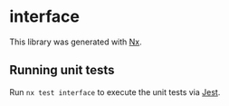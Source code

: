 # interface

This library was generated with [Nx](https://nx.dev).

## Running unit tests

Run `nx test interface` to execute the unit tests via [Jest](https://jestjs.io).
